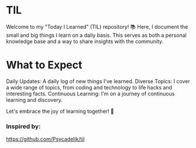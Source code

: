 # TIL
Welcome to my "Today I Learned" (TIL) repository! 📚 Here, I document the small and big things I learn on a daily basis. This serves as both a personal knowledge base and a way to share insights with the community.

# What to Expect
Daily Updates: A daily log of new things I've learned.
Diverse Topics: I cover a wide range of topics, from coding and technology to life hacks and interesting facts.
Continuous Learning: I'm on a journey of continuous learning and discovery.


Let's embrace the joy of learning together! 🚀


### Inspired by: 
https://github.com/Psycadelik/til
